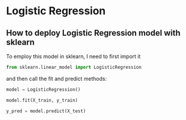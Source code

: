 # Logistic Regression

## How to deploy Logistic Regression model with sklearn

To employ this model in sklearn, I need to first import it


```python
from sklearn.linear_model import LogisticRegression
```

and then call the fit and predict methods:


```python
model = LogisticRegression()
```


```python
model.fit(X_train, y_train)
```


```python
y_pred = model.predict(X_test)
```
